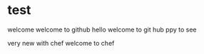 test
====
welcome
welcome to github
hello welcome to git hub
ppy to see 

very new with chef
welcome to chef


